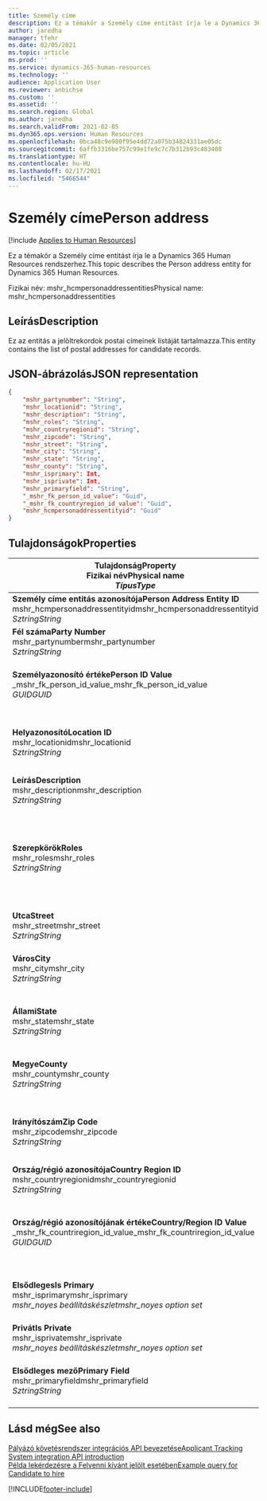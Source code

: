 ```yaml
---
title: Személy címe
description: Ez a témakör a Személy címe entitást írja le a Dynamics 365 Human Resources rendszerhez.
author: jaredha
manager: tfehr
ms.date: 02/05/2021
ms.topic: article
ms.prod: ''
ms.service: dynamics-365-human-resources
ms.technology: ''
audience: Application User
ms.reviewer: anbichse
ms.custom: ''
ms.assetid: ''
ms.search.region: Global
ms.author: jaredha
ms.search.validFrom: 2021-02-05
ms.dyn365.ops.version: Human Resources
ms.openlocfilehash: 0bca48c9e980f95e4dd72a075b34824331ae05dc
ms.sourcegitcommit: 6affb3316be757c99e1fe9c7c7b312b93c483408
ms.translationtype: HT
ms.contentlocale: hu-HU
ms.lasthandoff: 02/17/2021
ms.locfileid: "5466544"
---
```

# <a name="person-address"></a><span data-ttu-id="e7150-103">Személy címe</span><span class="sxs-lookup"><span data-stu-id="e7150-103">Person address</span></span>

[!include [Applies to Human Resources](../includes/applies-to-hr.md)]

<span data-ttu-id="e7150-104">Ez a témakör a Személy címe entitást írja le a Dynamics 365 Human Resources rendszerhez.</span><span class="sxs-lookup"><span data-stu-id="e7150-104">This topic describes the Person address entity for Dynamics 365 Human Resources.</span></span>

<span data-ttu-id="e7150-105">Fizikai név: mshr_hcmpersonaddressentities</span><span class="sxs-lookup"><span data-stu-id="e7150-105">Physical name: mshr_hcmpersonaddressentities</span></span>

## <a name="description"></a><span data-ttu-id="e7150-106">Leírás</span><span class="sxs-lookup"><span data-stu-id="e7150-106">Description</span></span>

<span data-ttu-id="e7150-107">Ez az entitás a jelöltrekordok postai címeinek listáját tartalmazza.</span><span class="sxs-lookup"><span data-stu-id="e7150-107">This entity contains the list of postal addresses for candidate records.</span></span>

## <a name="json-representation"></a><span data-ttu-id="e7150-108">JSON-ábrázolás</span><span class="sxs-lookup"><span data-stu-id="e7150-108">JSON representation</span></span>

```json
{
    "mshr_partynumber": "String",
    "mshr_locationid": "String",
    "mshr_description": "String",
    "mshr_roles": "String",
    "mshr_countryregionid": "String",
    "mshr_zipcode": "String",
    "mshr_street": "String",
    "mshr_city": "String",
    "mshr_state": "String",
    "mshr_county": "String",
    "mshr_isprimary": Int,
    "mshr_isprivate": Int,
    "mshr_primaryfield": "String",
    "_mshr_fk_person_id_value": "Guid",
    "_mshr_fk_countryregion_id_value": "Guid",
    "mshr_hcmpersonaddressentityid": "Guid"
}
```

## <a name="properties"></a><span data-ttu-id="e7150-109">Tulajdonságok</span><span class="sxs-lookup"><span data-stu-id="e7150-109">Properties</span></span>

| <span data-ttu-id="e7150-110">Tulajdonság</span><span class="sxs-lookup"><span data-stu-id="e7150-110">Property</span></span><br><span data-ttu-id="e7150-111">**Fizikai név**</span><span class="sxs-lookup"><span data-stu-id="e7150-111">**Physical name**</span></span><br><span data-ttu-id="e7150-112">**_Típus_**</span><span class="sxs-lookup"><span data-stu-id="e7150-112">**_Type_**</span></span> | <span data-ttu-id="e7150-113">Használat</span><span class="sxs-lookup"><span data-stu-id="e7150-113">Use</span></span> | <span data-ttu-id="e7150-114">Leírás</span><span class="sxs-lookup"><span data-stu-id="e7150-114">Description</span></span> |
| --- | --- | --- |
| <span data-ttu-id="e7150-115">**Személy címe entitás azonosítója**</span><span class="sxs-lookup"><span data-stu-id="e7150-115">**Person Address Entity ID**</span></span><br><span data-ttu-id="e7150-116">mshr_hcmpersonaddressentityid</span><span class="sxs-lookup"><span data-stu-id="e7150-116">mshr_hcmpersonaddressentityid</span></span><br><span data-ttu-id="e7150-117">*Sztring*</span><span class="sxs-lookup"><span data-stu-id="e7150-117">*String*</span></span> | <span data-ttu-id="e7150-118">Írásvédett</span><span class="sxs-lookup"><span data-stu-id="e7150-118">Read-only</span></span><br><span data-ttu-id="e7150-119">Szükséges</span><span class="sxs-lookup"><span data-stu-id="e7150-119">Required</span></span> | <span data-ttu-id="e7150-120">Az entitásrekord rendszer által generált egyedi azonosítója.</span><span class="sxs-lookup"><span data-stu-id="e7150-120">System-generated unique identifier for the entity record.</span></span> |
| <span data-ttu-id="e7150-121">**Fél száma**</span><span class="sxs-lookup"><span data-stu-id="e7150-121">**Party Number**</span></span><br><span data-ttu-id="e7150-122">mshr_partynumber</span><span class="sxs-lookup"><span data-stu-id="e7150-122">mshr_partynumber</span></span><br><span data-ttu-id="e7150-123">*Sztring*</span><span class="sxs-lookup"><span data-stu-id="e7150-123">*String*</span></span> | <span data-ttu-id="e7150-124">Olvasás/írás</span><span class="sxs-lookup"><span data-stu-id="e7150-124">Read/write</span></span><br><span data-ttu-id="e7150-125">Szükséges</span><span class="sxs-lookup"><span data-stu-id="e7150-125">Required</span></span> | <span data-ttu-id="e7150-126">A társított fél (személy) rekordjának azonosítója.</span><span class="sxs-lookup"><span data-stu-id="e7150-126">The ID of the associated party (person) record.</span></span> |
| <span data-ttu-id="e7150-127">**Személyazonosító értéke**</span><span class="sxs-lookup"><span data-stu-id="e7150-127">**Person ID Value**</span></span><br><span data-ttu-id="e7150-128">_mshr_fk_person_id_value</span><span class="sxs-lookup"><span data-stu-id="e7150-128">_mshr_fk_person_id_value</span></span><br><span data-ttu-id="e7150-129">*GUID*</span><span class="sxs-lookup"><span data-stu-id="e7150-129">*GUID*</span></span> | <span data-ttu-id="e7150-130">Írásvédett</span><span class="sxs-lookup"><span data-stu-id="e7150-130">Read-only</span></span><br><span data-ttu-id="e7150-131">Szükséges</span><span class="sxs-lookup"><span data-stu-id="e7150-131">Required</span></span><br><span data-ttu-id="e7150-132">Idegen kulcs: mshr_dirpersonentityid / mshr_dirpersonentity</span><span class="sxs-lookup"><span data-stu-id="e7150-132">Foreign key: mshr_dirpersonentityid of mshr_dirpersonentity</span></span> | <span data-ttu-id="e7150-133">A fél (személy) entitásrekord rendszer által generált egyedi azonosítója.</span><span class="sxs-lookup"><span data-stu-id="e7150-133">The system-generated identifier of the party (person) entity record.</span></span> |
| <span data-ttu-id="e7150-134">**Helyazonosító**</span><span class="sxs-lookup"><span data-stu-id="e7150-134">**Location ID**</span></span><br><span data-ttu-id="e7150-135">mshr_locationid</span><span class="sxs-lookup"><span data-stu-id="e7150-135">mshr_locationid</span></span><br><span data-ttu-id="e7150-136">*Sztring*</span><span class="sxs-lookup"><span data-stu-id="e7150-136">*String*</span></span> | <span data-ttu-id="e7150-137">Olvasás/írás</span><span class="sxs-lookup"><span data-stu-id="e7150-137">Read/write</span></span><br><span data-ttu-id="e7150-138">Szükséges</span><span class="sxs-lookup"><span data-stu-id="e7150-138">Required</span></span> | <span data-ttu-id="e7150-139">A címrekord helyazonosítója.</span><span class="sxs-lookup"><span data-stu-id="e7150-139">The location ID of the address record.</span></span> <span data-ttu-id="e7150-140">Beállítás egy mshr_logisticspostaladdresslocationcdsentity entitásban.</span><span class="sxs-lookup"><span data-stu-id="e7150-140">Set up in mshr_logisticspostaladdresslocationcdsentity entity.</span></span> |
| <span data-ttu-id="e7150-141">**Leírás**</span><span class="sxs-lookup"><span data-stu-id="e7150-141">**Description**</span></span><br><span data-ttu-id="e7150-142">mshr_description</span><span class="sxs-lookup"><span data-stu-id="e7150-142">mshr_description</span></span><br><span data-ttu-id="e7150-143">*Sztring*</span><span class="sxs-lookup"><span data-stu-id="e7150-143">*String*</span></span> | <span data-ttu-id="e7150-144">Olvasás/írás</span><span class="sxs-lookup"><span data-stu-id="e7150-144">Read/write</span></span><br><span data-ttu-id="e7150-145">Szükséges</span><span class="sxs-lookup"><span data-stu-id="e7150-145">Required</span></span> | <span data-ttu-id="e7150-146">A jelölt címének leírása.</span><span class="sxs-lookup"><span data-stu-id="e7150-146">A description of the candidate’s address.</span></span> |
| <span data-ttu-id="e7150-147">**Szerepkörök**</span><span class="sxs-lookup"><span data-stu-id="e7150-147">**Roles**</span></span><br><span data-ttu-id="e7150-148">mshr_roles</span><span class="sxs-lookup"><span data-stu-id="e7150-148">mshr_roles</span></span><br><span data-ttu-id="e7150-149">*Sztring*</span><span class="sxs-lookup"><span data-stu-id="e7150-149">*String*</span></span> | <span data-ttu-id="e7150-150">Olvasás/írás</span><span class="sxs-lookup"><span data-stu-id="e7150-150">Read/write</span></span><br><span data-ttu-id="e7150-151">Szükséges</span><span class="sxs-lookup"><span data-stu-id="e7150-151">Required</span></span> | <span data-ttu-id="e7150-152">A címhez hozzárendelt szerepkörök.</span><span class="sxs-lookup"><span data-stu-id="e7150-152">The roles assigned for this address.</span></span> <span data-ttu-id="e7150-153">Több szerepkört is hozzárendelhet.</span><span class="sxs-lookup"><span data-stu-id="e7150-153">More than one role can be assigned.</span></span> <span data-ttu-id="e7150-154">Minden szerepkört pontosvesszővel kell elválasztani egymástól.</span><span class="sxs-lookup"><span data-stu-id="e7150-154">Each role should be separated by a semicolon.</span></span> <span data-ttu-id="e7150-155">Az mshr_logisticslocationroleentity entitásban lévő érvényes értékek.</span><span class="sxs-lookup"><span data-stu-id="e7150-155">Valid values contained in the mshr_logisticslocationroleentity entity.</span></span> |
| <span data-ttu-id="e7150-156">**Utca**</span><span class="sxs-lookup"><span data-stu-id="e7150-156">**Street**</span></span><br><span data-ttu-id="e7150-157">mshr_street</span><span class="sxs-lookup"><span data-stu-id="e7150-157">mshr_street</span></span><br><span data-ttu-id="e7150-158">*Sztring*</span><span class="sxs-lookup"><span data-stu-id="e7150-158">*String*</span></span> | <span data-ttu-id="e7150-159">Olvasás/írás</span><span class="sxs-lookup"><span data-stu-id="e7150-159">Read/write</span></span><br><span data-ttu-id="e7150-160">Választható</span><span class="sxs-lookup"><span data-stu-id="e7150-160">Optional</span></span> | <span data-ttu-id="e7150-161">Utca, házszám.</span><span class="sxs-lookup"><span data-stu-id="e7150-161">The street number.</span></span> |
| <span data-ttu-id="e7150-162">**Város**</span><span class="sxs-lookup"><span data-stu-id="e7150-162">**City**</span></span><br><span data-ttu-id="e7150-163">mshr_city</span><span class="sxs-lookup"><span data-stu-id="e7150-163">mshr_city</span></span><br><span data-ttu-id="e7150-164">*Sztring*</span><span class="sxs-lookup"><span data-stu-id="e7150-164">*String*</span></span> | <span data-ttu-id="e7150-165">Olvasás/írás</span><span class="sxs-lookup"><span data-stu-id="e7150-165">Read/write</span></span><br><span data-ttu-id="e7150-166">Választható</span><span class="sxs-lookup"><span data-stu-id="e7150-166">Optional</span></span> | <span data-ttu-id="e7150-167">A címben szereplő város.</span><span class="sxs-lookup"><span data-stu-id="e7150-167">The city of the address.</span></span> <span data-ttu-id="e7150-168">Beállítás az mshr_logisticsaddresscityentity entitásban.</span><span class="sxs-lookup"><span data-stu-id="e7150-168">Set up in mshr_logisticsaddresscityentity entity.</span></span> |
| <span data-ttu-id="e7150-169">**Állami**</span><span class="sxs-lookup"><span data-stu-id="e7150-169">**State**</span></span><br><span data-ttu-id="e7150-170">mshr_state</span><span class="sxs-lookup"><span data-stu-id="e7150-170">mshr_state</span></span><br><span data-ttu-id="e7150-171">*Sztring*</span><span class="sxs-lookup"><span data-stu-id="e7150-171">*String*</span></span> | <span data-ttu-id="e7150-172">Olvasás/írás</span><span class="sxs-lookup"><span data-stu-id="e7150-172">Read/write</span></span><br><span data-ttu-id="e7150-173">Választható</span><span class="sxs-lookup"><span data-stu-id="e7150-173">Optional</span></span> | <span data-ttu-id="e7150-174">A címhez tartozó állam.</span><span class="sxs-lookup"><span data-stu-id="e7150-174">The state of the address.</span></span> <span data-ttu-id="e7150-175">Beállítás az mshr_logisticsaddressstateentity entitásban.</span><span class="sxs-lookup"><span data-stu-id="e7150-175">Set up in mshr_logisticsaddressstateentity entity.</span></span> |
| <span data-ttu-id="e7150-176">**Megye**</span><span class="sxs-lookup"><span data-stu-id="e7150-176">**County**</span></span><br><span data-ttu-id="e7150-177">mshr_county</span><span class="sxs-lookup"><span data-stu-id="e7150-177">mshr_county</span></span><br><span data-ttu-id="e7150-178">*Sztring*</span><span class="sxs-lookup"><span data-stu-id="e7150-178">*String*</span></span> | <span data-ttu-id="e7150-179">Olvasás/írás</span><span class="sxs-lookup"><span data-stu-id="e7150-179">Read/write</span></span><br><span data-ttu-id="e7150-180">Választható</span><span class="sxs-lookup"><span data-stu-id="e7150-180">Optional</span></span> | <span data-ttu-id="e7150-181">A címhez tartozó megye megadása.</span><span class="sxs-lookup"><span data-stu-id="e7150-181">The county of the address.</span></span> <span data-ttu-id="e7150-182">Beállítás az mshr_logisticsaddresscountyentity entitásban.</span><span class="sxs-lookup"><span data-stu-id="e7150-182">Set up in mshr_logisticsaddresscountyentity entity.</span></span> |
| <span data-ttu-id="e7150-183">**Irányítószám**</span><span class="sxs-lookup"><span data-stu-id="e7150-183">**Zip Code**</span></span><br><span data-ttu-id="e7150-184">mshr_zipcode</span><span class="sxs-lookup"><span data-stu-id="e7150-184">mshr_zipcode</span></span><br><span data-ttu-id="e7150-185">*Sztring*</span><span class="sxs-lookup"><span data-stu-id="e7150-185">*String*</span></span> | <span data-ttu-id="e7150-186">Olvasás/írás</span><span class="sxs-lookup"><span data-stu-id="e7150-186">Read/write</span></span><br><span data-ttu-id="e7150-187">Választható</span><span class="sxs-lookup"><span data-stu-id="e7150-187">Optional</span></span> | <span data-ttu-id="e7150-188">A címhez tartozó postai irányítószám.</span><span class="sxs-lookup"><span data-stu-id="e7150-188">The zip/postal code of the address.</span></span> <span data-ttu-id="e7150-189">Beállítás az mshr_logisticsaddresspostalcodeentity entitásban.</span><span class="sxs-lookup"><span data-stu-id="e7150-189">Set up in mshr_logisticsaddresspostalcodeentity entity.</span></span> |
| <span data-ttu-id="e7150-190">**Ország/régió azonosítója**</span><span class="sxs-lookup"><span data-stu-id="e7150-190">**Country Region ID**</span></span><br><span data-ttu-id="e7150-191">mshr_countryregionid</span><span class="sxs-lookup"><span data-stu-id="e7150-191">mshr_countryregionid</span></span><br><span data-ttu-id="e7150-192">*Sztring*</span><span class="sxs-lookup"><span data-stu-id="e7150-192">*String*</span></span> | <span data-ttu-id="e7150-193">Olvasás/írás</span><span class="sxs-lookup"><span data-stu-id="e7150-193">Read/write</span></span><br><span data-ttu-id="e7150-194">Választható</span><span class="sxs-lookup"><span data-stu-id="e7150-194">Optional</span></span> | <span data-ttu-id="e7150-195">A címhez tartozó ország vagy régió megadása</span><span class="sxs-lookup"><span data-stu-id="e7150-195">The country or region of the address.</span></span> |
| <span data-ttu-id="e7150-196">**Ország/régió azonosítójának értéke**</span><span class="sxs-lookup"><span data-stu-id="e7150-196">**Country/Region ID Value**</span></span><br><span data-ttu-id="e7150-197">_mshr_fk_countriregion_id_value</span><span class="sxs-lookup"><span data-stu-id="e7150-197">_mshr_fk_countriregion_id_value</span></span><br><span data-ttu-id="e7150-198">*GUID*</span><span class="sxs-lookup"><span data-stu-id="e7150-198">*GUID*</span></span> | <span data-ttu-id="e7150-199">Írásvédett</span><span class="sxs-lookup"><span data-stu-id="e7150-199">Read-only</span></span><br><span data-ttu-id="e7150-200">Választható</span><span class="sxs-lookup"><span data-stu-id="e7150-200">Optional</span></span><br><span data-ttu-id="e7150-201">Idegen kulcs: mshr_logisticaddresscountryregionentityid / mshr_logisticsaddresscountryregionentity</span><span class="sxs-lookup"><span data-stu-id="e7150-201">Foreign key: mshr_logisticaddresscountryregionentityid of mshr_logisticsaddresscountryregionentity</span></span> | <span data-ttu-id="e7150-202">A cím országának/régiójának rendszer által generált egyedi azonosítója.</span><span class="sxs-lookup"><span data-stu-id="e7150-202">System-generated unique identifier of the country/region of the address.</span></span> |
| <span data-ttu-id="e7150-203">**Elsődleges**</span><span class="sxs-lookup"><span data-stu-id="e7150-203">**Is Primary**</span></span><br><span data-ttu-id="e7150-204">mshr_isprimary</span><span class="sxs-lookup"><span data-stu-id="e7150-204">mshr_isprimary</span></span><br><span data-ttu-id="e7150-205">*mshr_noyes beállításkészlet*</span><span class="sxs-lookup"><span data-stu-id="e7150-205">*mshr_noyes option set*</span></span> | <span data-ttu-id="e7150-206">Olvasás/írás</span><span class="sxs-lookup"><span data-stu-id="e7150-206">Read/write</span></span><br><span data-ttu-id="e7150-207">Szükséges</span><span class="sxs-lookup"><span data-stu-id="e7150-207">Required</span></span> | <span data-ttu-id="e7150-208">Azt jelzi, hogy ez a cím-e a beállított szerepkörhöz tartozó személy elsődleges címe.</span><span class="sxs-lookup"><span data-stu-id="e7150-208">Identifies whether this address is the primary address for the person of the defined role.</span></span> |
| <span data-ttu-id="e7150-209">**Privát**</span><span class="sxs-lookup"><span data-stu-id="e7150-209">**Is Private**</span></span><br><span data-ttu-id="e7150-210">mshr_isprivate</span><span class="sxs-lookup"><span data-stu-id="e7150-210">mshr_isprivate</span></span><br><span data-ttu-id="e7150-211">*mshr_noyes beállításkészlet*</span><span class="sxs-lookup"><span data-stu-id="e7150-211">*mshr_noyes option set*</span></span> | <span data-ttu-id="e7150-212">Olvasás/írás</span><span class="sxs-lookup"><span data-stu-id="e7150-212">Read/write</span></span><br><span data-ttu-id="e7150-213">Szükséges</span><span class="sxs-lookup"><span data-stu-id="e7150-213">Required</span></span> | <span data-ttu-id="e7150-214">Azt jelzi, hogy ez a cím a személy privát címe-e.</span><span class="sxs-lookup"><span data-stu-id="e7150-214">Identifies whether this address is a private address for the person.</span></span> |
| <span data-ttu-id="e7150-215">**Elsődleges mező**</span><span class="sxs-lookup"><span data-stu-id="e7150-215">**Primary Field**</span></span><br><span data-ttu-id="e7150-216">mshr_primaryfield</span><span class="sxs-lookup"><span data-stu-id="e7150-216">mshr_primaryfield</span></span><br><span data-ttu-id="e7150-217">*Sztring*</span><span class="sxs-lookup"><span data-stu-id="e7150-217">*String*</span></span> | <span data-ttu-id="e7150-218">Írásvédett</span><span class="sxs-lookup"><span data-stu-id="e7150-218">Read-only</span></span><br><span data-ttu-id="e7150-219">Szükséges</span><span class="sxs-lookup"><span data-stu-id="e7150-219">Required</span></span> | <span data-ttu-id="e7150-220">Az entitásrekord elsődleges azonosítójaként használt mező.</span><span class="sxs-lookup"><span data-stu-id="e7150-220">Field used as a primary identifier of the entity record.</span></span> <span data-ttu-id="e7150-221">Fél száma és helyazonosító kombinációja.</span><span class="sxs-lookup"><span data-stu-id="e7150-221">Combination of party number and location ID.</span></span> |

## <a name="see-also"></a><span data-ttu-id="e7150-222">Lásd még</span><span class="sxs-lookup"><span data-stu-id="e7150-222">See also</span></span>

[<span data-ttu-id="e7150-223">Pályázó követésrendszer integrációs API bevezetése</span><span class="sxs-lookup"><span data-stu-id="e7150-223">Applicant Tracking System integration API introduction</span></span>](hr-admin-integration-ats-api-introduction.md)<br>
[<span data-ttu-id="e7150-224">Példa lekérdezésre a Felvenni kívánt jelölt esetében</span><span class="sxs-lookup"><span data-stu-id="e7150-224">Example query for Candidate to hire</span></span>](hr-admin-integration-ats-api-candidate-to-hire-example-query.md)



[!INCLUDE[footer-include](../includes/footer-banner.md)]